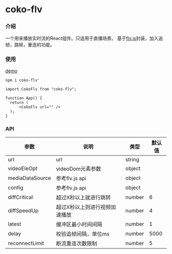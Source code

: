 # coko-flv

### 介绍
一个用来播放实时流的React组件。只适用于直播场景。
基于[flv.js](https://github.com/Bilibili/flv.js)封装，加入追帧，跳帧，重连的功能。


### 使用
[demo](https://codesandbox.io/s/coko-flv-demo-cqk8c?file=/src/App.tsx)
```
npm i coko-flv'
```
```
import CokoFlv from "coko-flv";

function App() {
  return (
      <CokoFlv url="" />
  );
}
```

### API
| 参数  | 说明  |  类型 |  默认值 |  
|---|---|---|---|
| url  | url  |  string |   |  
|  videoEleOpt | videoDom元素参数   | object  |   | 
|  mediaDataSource | 参考flv.js api   | object  |   | 
| config  |  参考flv.js api   |  object |   |  
| diffCritical  |   超过X秒以上就进行跳转   |  number | 6  |  
| diffSpeedUp  |   超过X秒以上则进行视频加速播放   |  number | 4  |  
| latest  |   缓冲区最小时间间隔   |  number | 1  |  
| delay  |   校验追帧间隔，单位ms   |  number | 5000  | 
| reconnectLimit  |   断流重连次数限制   |  number | 5  | 
